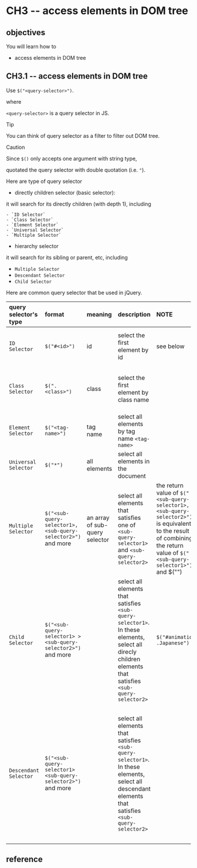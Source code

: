 # CH3 -- access elements in DOM tree
## objectives
You will learn how to

+ access elements in DOM tree

## CH3.1 -- access elements in DOM tree
Use `$("<query-selector>")`.

where 

`<query-selector>` is a query selector in JS.

> [!TIP]
> You can think of query selector as a filter to filter out DOM tree.

> [!CAUTION]
> Since `$()` only accepts one argument with string type,
>
> quotated the query selector with double quotation (i.e. `"`).

Here are type of query selector

+ directly children selector (basic selector):

it will search for its directly children (with depth 1), including   

    - `ID Selector`
    - `Class Selector`
    - `Element Selector`
    - `Universal Selector`
    - `Multiple Selector`
    
+ hierarchy selector
  
it will search for its sibling or parent, etc, including   

  - `Multiple Selector`
  - `Descendant Selector`
  - `Child Selector`
  
Here are common query selector that be used in jQuery.

| query selector's type | format | meaning | description | NOTE | example | example explanation |
| :-- | :-- | :-- | :-- | :-- | :-- | :-- |
| `ID Selector` | `$("#<id>")` | id | select the first element by id | see below | `$("#nico")` | select the first element whose id="nico" |
| `Class Selector` | `$(".<class>")`| class | select the first element by class name | | `$(".lovelive")` | select all elements whose class contains "lovelive" | 
| `Element Selector` | `$("<tag-name>")` | tag name | select all elements by tag name `<tag-name>` | | `$("p")`| select all elements whose tag name is `<p>` |
| `Universal Selector` | `$("*")` | all elements | select all elements in the document | | | |
| `Multiple Selector` | `$("<sub-query-selector1>,<sub-query-selector2>")` and more | an array of sub-query selector | select all elements that<br>satisfies one of `<sub-query-selector1>` and `<sub-query-selector2>` | the return value of `$("<sub-query-selector1>,<sub-query-selector2>")` is equivalent to the result of combining the return value of `$("<sub-query-selector1>")` and $("<sub-query-selector2>")  | `$("h1,p, .footer")`| select all elements whose tag is one of `<h1>`, `<p>` |
| `Child Selector`| `$("<sub-query-selector1> > <sub-query-selector2>")` and more | | select all elements that satisfies `<sub-query-selector1>`.<br>In these elements, select all direcly children elements that satisfies `<sub-query-selector2>` | `$("#animation .Japanese")` | select all elements by id `animation`. In these elements, select all descendant elements by class containing `Japanese`. | 
| `Descendant Selector` | `$("<sub-query-selector1> <sub-query-selector2>")` and more | | select all elements that satisfies `<sub-query-selector1>`.<br>In these elements, select all descendant elements that satisfies `<sub-query-selector2>` | | `$("#animation .Japanese .spyXfamily")` | select all elements by id `animation`. In these elements, select all descendant elements by class containing `Japanese`. Then select all descendant elements by class containing `spyXfamily` | 

## reference

